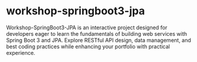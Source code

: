 # workshop-springboot3-jpa
Workshop-SpringBoot3-JPA is an interactive project designed for developers eager to learn the fundamentals of building web services with Spring Boot 3 and JPA. Explore RESTful API design, data management, and best coding practices while enhancing your portfolio with practical experience.

